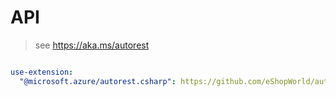 # API
> see https://aka.ms/autorest

``` yaml

use-extension:
  "@microsoft.azure/autorest.csharp": https://github.com/eShopWorld/autorest.csharp
  
